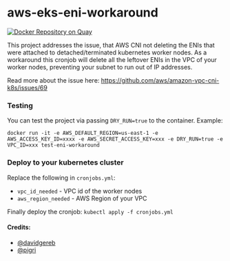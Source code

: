 # aws-eks-eni-workaround
[![Docker Repository on Quay](https://quay.io/repository/recart/aws-eks-eni-workaround/status "Docker Repository on Quay")](https://quay.io/repository/recart/aws-eks-eni-workaround)

This project addresses the issue, that AWS CNI not deleting the ENIs that were attached to detached/terminated kubernetes worker nodes. As a workaround this cronjob will delete all the leftover ENIs in the VPC of your worker nodes, preventing your subnet to run out of IP addresses.

Read more about the issue here: https://github.com/aws/amazon-vpc-cni-k8s/issues/69

### Testing
You can test the project via passing `DRY_RUN=true` to the container.
Example:
```
docker run -it -e AWS_DEFAULT_REGION=us-east-1 -e AWS_ACCESS_KEY_ID=xxxx -e AWS_SECRET_ACCESS_KEY=xxx -e DRY_RUN=true -e VPC_ID=xxx test-eni-workaround
```

### Deploy to your kubernetes cluster

Replace the following in `cronjobs.yml`:
- `vpc_id_needed` - VPC id of the worker nodes
- `aws_region_needed` - AWS Region of your VPC

Finally deploy the cronjob:
`kubectl apply -f cronjobs.yml`

#### Credits:
- [@davidgereb](https://github.com/davidgereb)
- [@pigri](https://github.com/pigri)
